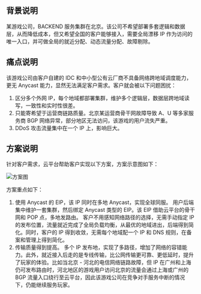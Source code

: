 ## 背景说明
某游戏公司，BACKEND 服务集群在北京。该公司不希望部署多套逻辑和数据层，从而降低成本，但又希望全国的客户能够接入，需要全局漂移 IP 作为访问的唯一入口，并可做全局的就近分配、动态流量分配、故障剔除。

## 痛点说明
该游戏公司由客户自建的 IDC 和中小型公有云厂商不具备网络跨地域调度能力，更无 Anycast 能力，显然无法满足客户需求。客户就会被以下问题困扰：
1. 区分多个外网 IP，每个地域都部署集群，维护多个逻辑层，数据层跨地域读写，一致性和实时性很差。
2. 只能寄希望于运营商链路质量。北京某运营商骨干网故障导致 A、U 等多家服务商 BGP 网络异常，部分地区无法访问，该游戏的用户流失严重。
3. DDoS 攻击流量集中在一个 IP 上，影响巨大。

## 方案说明
针对客户需求，云平台帮助客户实现以下方案，方案示意图如下：

![方案图](http://imgcache.tcecqpoc.fsphere.cn/image/mc.qcloudimg.com/static/img/b98c06a9d399545c9760b5ba6dac161d/image.png)

方案重点如下：
1. 使用 Anycast 的 EIP，该 IP 同时在多地 Anycast，实现全球同服。
用户后端集中维护一套集群，然后绑定 Anycast 类型的 EIP。该 EIP 借助云平台的骨干网和 POP 点，多地发路由。
客户不用感知网络路径的选择，无需手动指定 IP 的发布位置，流量就近完成了全局负载均衡，从最优的地域进出，后端得到简化。同时，客户的 IP 得到收敛，无需每个地域配一个 IP 和 DNS 规则，在备案和管理上得到简化。
2. 传输质量得到提高。
多个 IP 发布地，实现了多路径，增加了网络的容错能力。此外，就近接入后走的是专线传输，比公网传输更可靠、更低延时，提升了玩家的体验。比如当北京 - 河北的电信网络链路故障，但 IP 在广州和上海仍可发布路由时，河北地区的游戏用户访问北京的流量会通过上海或广州的 BGP 流量入口绕行至云平台，因此该游戏公司在竞争对手服务中断的情况下，仍能继续服务玩家。
